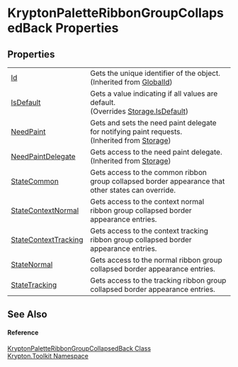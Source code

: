 # KryptonPaletteRibbonGroupCollapsedBack Properties




## Properties
<table>
<tr>
<td><a href="71a6846f-bfb6-fb58-b361-6b43ae0583a8.md">Id</a></td>
<td>Gets the unique identifier of the object.<br />(Inherited from <a href="9ef2ca3a-e03e-8927-105a-2f9a6fbdf849.md">GlobalId</a>)</td></tr>
<tr>
<td><a href="f3ca2f68-9d70-eaa6-9dd6-30fd6e23044b.md">IsDefault</a></td>
<td>Gets a value indicating if all values are default.<br />(Overrides <a href="bbc0e831-9474-3bce-65dc-0625d793d8c1.md">Storage.IsDefault</a>)</td></tr>
<tr>
<td><a href="097a0f47-e60c-4bf7-802c-8391c6d8feff.md">NeedPaint</a></td>
<td>Gets and sets the need paint delegate for notifying paint requests.<br />(Inherited from <a href="8406cf55-79a3-e579-4094-be084e489431.md">Storage</a>)</td></tr>
<tr>
<td><a href="879ca7f2-32c5-8581-44f2-c7aee6491db2.md">NeedPaintDelegate</a></td>
<td>Gets access to the need paint delegate.<br />(Inherited from <a href="8406cf55-79a3-e579-4094-be084e489431.md">Storage</a>)</td></tr>
<tr>
<td><a href="513e03dd-4ccd-86eb-e2d7-b1d17a65ad0b.md">StateCommon</a></td>
<td>Gets access to the common ribbon group collapsed border appearance that other states can override.</td></tr>
<tr>
<td><a href="9315d01e-815b-8b83-df5e-f69589c74f54.md">StateContextNormal</a></td>
<td>Gets access to the context normal ribbon group collapsed border appearance entries.</td></tr>
<tr>
<td><a href="58f381c0-4f95-a913-7309-300aa5e595ac.md">StateContextTracking</a></td>
<td>Gets access to the context tracking ribbon group collapsed border appearance entries.</td></tr>
<tr>
<td><a href="ee839252-23be-363e-8ac0-d0ea98791166.md">StateNormal</a></td>
<td>Gets access to the normal ribbon group collapsed border appearance entries.</td></tr>
<tr>
<td><a href="bd4e5a09-1e09-f52c-7ef4-7930d8c2baac.md">StateTracking</a></td>
<td>Gets access to the tracking ribbon group collapsed border appearance entries.</td></tr>
</table>

## See Also


#### Reference
<a href="b42dc8cd-4981-a249-3321-5a764f43ddbb.md">KryptonPaletteRibbonGroupCollapsedBack Class</a>  
<a href="79d2eac2-21f4-54ff-7552-b20c33c30600.md">Krypton.Toolkit Namespace</a>  
